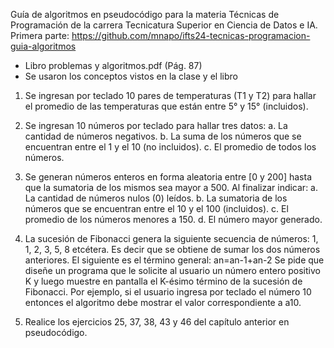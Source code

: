 Guía de algoritmos en pseudocódigo para la materia Técnicas de Programación de la carrera Tecnicatura Superior en Ciencia de Datos e IA.
Primera parte: https://github.com/mnapo/ifts24-tecnicas-programacion-guia-algoritmos

* Libro problemas y algoritmos.pdf (Pág. 87)
* Se usaron los conceptos vistos en la clase y el libro

1. Se ingresan por teclado 10 pares de temperaturas (T1 y T2) para hallar el promedio de las temperaturas que están entre 5° y 15° (incluidos).

2. Se ingresan 10 números por teclado para hallar tres datos:
  a. La cantidad de números negativos.
  b. La suma de los números que se encuentran entre el 1 y el 10 (no
incluidos).
  c. El promedio de todos los números.

3. Se generan números enteros en forma aleatoria entre [0 y 200] hasta
que la sumatoria de los mismos sea mayor a 500. Al finalizar indicar:
a. La cantidad de números nulos (0) leídos.
b. La sumatoria de los números que se encuentran entre el 10 y el 100 (incluidos).
c. El promedio de los números menores a 150.
d. El número mayor generado.

4. La sucesión de Fibonacci genera la siguiente secuencia de números: 1, 1, 2, 3, 5, 8 etcétera. Es decir que se obtiene de sumar los dos números anteriores.
El siguiente es el término general: an=an-1+an-2
Se pide que diseñe un programa que le solicite al usuario un número entero positivo K y luego muestre en pantalla el K-ésimo término de la sucesión de Fibonacci. Por ejemplo, si el usuario ingresa por teclado el número 10 entonces el algoritmo debe mostrar el valor correspondiente a a10.

5. Realice los ejercicios 25, 37, 38, 43 y 46 del capítulo anterior en pseudocódigo.
